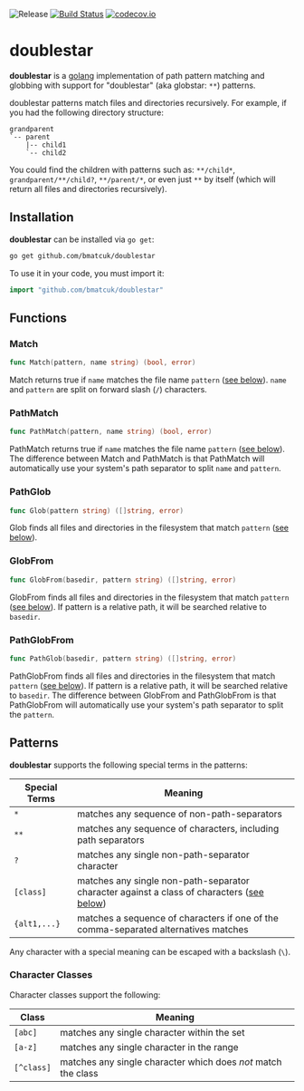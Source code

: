 ![Release](https://img.shields.io/github/release/bmatcuk/doublestar.svg?branch=master)
[![Build Status](https://travis-ci.org/bmatcuk/doublestar.svg?branch=master)](https://travis-ci.org/bmatcuk/doublestar)
[![codecov.io](https://img.shields.io/codecov/c/github/bmatcuk/doublestar.svg?branch=master)](https://codecov.io/github/bmatcuk/doublestar?branch=master)

# doublestar

**doublestar** is a [golang](http://golang.org/) implementation of path pattern matching and globbing with support for "doublestar" (aka globstar: `**`) patterns.

doublestar patterns match files and directories recursively. For example, if you had the following directory structure:

```
grandparent
`-- parent
    |-- child1
    `-- child2
```

You could find the children with patterns such as: `**/child*`, `grandparent/**/child?`, `**/parent/*`, or even just `**` by itself (which will return all files and directories recursively).

## Installation

**doublestar** can be installed via `go get`:

```bash
go get github.com/bmatcuk/doublestar
```

To use it in your code, you must import it:

```go
import "github.com/bmatcuk/doublestar"
```

## Functions

### Match
```go
func Match(pattern, name string) (bool, error)
```

Match returns true if `name` matches the file name `pattern` ([see below](#patterns)). `name` and `pattern` are split on forward slash (`/`) characters.

### PathMatch
```go
func PathMatch(pattern, name string) (bool, error)
```

PathMatch returns true  if `name` matches the file name `pattern` ([see below](#patterns)). The difference between Match and PathMatch is that PathMatch will automatically use your system's path separator to split `name` and `pattern`.

### PathGlob
```go
func Glob(pattern string) ([]string, error)
```

Glob finds all files and directories in the filesystem that match `pattern` ([see below](#patterns)).

### GlobFrom
```go
func GlobFrom(basedir, pattern string) ([]string, error)
```

GlobFrom finds all files and directories in the filesystem that match `pattern` ([see below](#patterns)).
If pattern is a relative path, it will be searched relative to `basedir`.

### PathGlobFrom
```go
func PathGlob(basedir, pattern string) ([]string, error)
```

PathGlobFrom finds all files and directories in the filesystem that match `pattern` ([see below](#patterns)).
If pattern is a relative path, it will be searched relative to `basedir`.
The difference between GlobFrom and PathGlobFrom is that PathGlobFrom will automatically use your system's path separator to split the `pattern`.

## Patterns

**doublestar** supports the following special terms in the patterns:

Special Terms | Meaning
------------- | -------
`*`           | matches any sequence of non-path-separators
`**`          | matches any sequence of characters, including path separators
`?`           | matches any single non-path-separator character
`[class]`     | matches any single non-path-separator character against a class of characters ([see below](#character-classes))
`{alt1,...}`  | matches a sequence of characters if one of the comma-separated alternatives matches

Any character with a special meaning can be escaped with a backslash (`\`).

### Character Classes

Character classes support the following:

Class      | Meaning
---------- | -------
`[abc]`    | matches any single character within the set
`[a-z]`    | matches any single character in the range
`[^class]` | matches any single character which does *not* match the class

